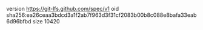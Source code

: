 version https://git-lfs.github.com/spec/v1
oid sha256:ea26ceaa3bdcd3a1f2ab7f963d3f31cf2083b00b8c088e8bafa33eab6d96bfbd
size 10420
